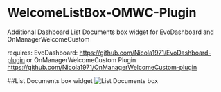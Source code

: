 WelcomeListBox-OMWC-Plugin
==========================

Additional Dashboard List Documents box widget for EvoDashboard and OnManagerWelcomeCustom

requires: 
EvoDashboard: https://github.com/Nicola1971/EvoDashboard-plugin
or 
OnManagerWelcomeCustom Plugin https://github.com/Nicola1971/OnManagerWelcomeCustom-plugin

##List Documents box widget
![List Documents box](https://raw.githubusercontent.com/Nicola1971/WelcomeListBox-OMWC-Plugin/master/listbox-widget.jpg)
